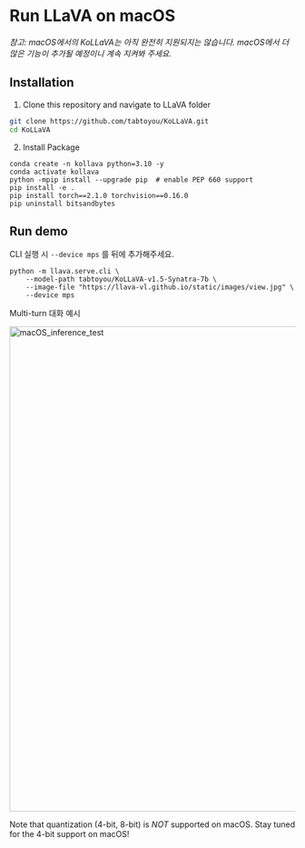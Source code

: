 # Run LLaVA on macOS

*참고: macOS에서의 KoLLaVA는 아직 완전히 지원되지는 않습니다. macOS에서 더 많은 기능이 추가될 예정이니 계속 지켜봐 주세요.*

## Installation

1. Clone this repository and navigate to LLaVA folder
```bash
git clone https://github.com/tabtoyou/KoLLaVA.git
cd KoLLaVA
```

2. Install Package
```Shell
conda create -n kollava python=3.10 -y
conda activate kollava
python -mpip install --upgrade pip  # enable PEP 660 support
pip install -e .
pip install torch==2.1.0 torchvision==0.16.0
pip uninstall bitsandbytes
```

## Run demo

CLI 실행 시 `--device mps` 를 뒤에 추가해주세요.

```
python -m llava.serve.cli \      
    --model-path tabtoyou/KoLLaVA-v1.5-Synatra-7b \
    --image-file "https://llava-vl.github.io/static/images/view.jpg" \
    --device mps
```
Multi-turn 대화 예시

<img width="854" alt="macOS_inference_test" src="https://github.com/tabtoyou/KoLLaVA/assets/42518610/40cde0bc-c6f7-471f-9f6f-ae9971d3de7f">


Note that quantization (4-bit, 8-bit) is *NOT* supported on macOS. Stay tuned for the 4-bit support on macOS!


